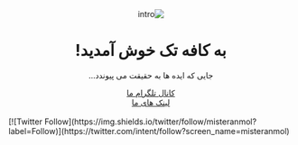 <div align="center" dir="rtl">
    <img src="https://github.com/techcafee/.github/raw/main/intro.gif" alt="intro"/>
    <h1>به کافه تک خوش آمدید!</h1>
    <p>جایی که ایده ها به حقیقت می پیوندد...</p>
    <a href="">کانال تلگرام ما</a><br>
    <a href="">لینک های ما</a><br>
    
  <br>
</div>
[![Twitter Follow](https://img.shields.io/twitter/follow/misteranmol?label=Follow)](https://twitter.com/intent/follow?screen_name=misteranmol)

